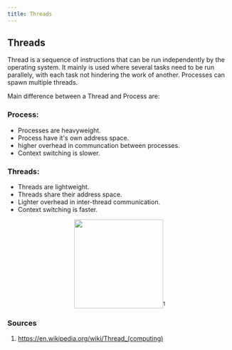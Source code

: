 ```yaml
---
title: Threads
---
```

## Threads

Thread is a sequence of instructions that can be run independently by the operating system. It mainly is used where several tasks need to be run parallely, with each task not hindering the work of another. Processes can spawn multiple threads.

Main difference between a Thread and Process are:

### Process:
- Processes are heavyweight.
- Process have it's own address space.
- higher overhead in communcation between processes.
- Context switching is slower.

### Threads: 
- Threads are lightweight.
- Threads share their address space.
- Lighter overhead in inter-thread communication.
- Context switching is faster.

<p align="center">
<img src="https://upload.wikimedia.org/wikipedia/commons/thumb/a/a5/Multithreaded_process.svg/450px-Multithreaded_process.svg.png" width="200" height="200"><sup>1</sup>
 </p>
 
 ### Sources
 1. https://en.wikipedia.org/wiki/Thread_(computing)


